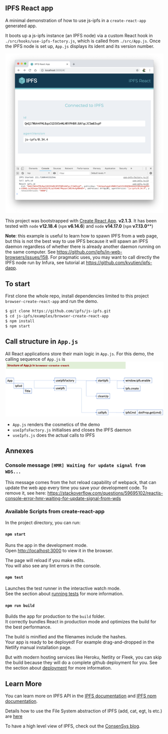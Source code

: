 ## IPFS React app

A minimal demonstration of how to use js-ipfs in a `create-react-app` generated app.

It boots up a js-ipfs instance (an IPFS node) via a custom React hook in `./src/hooks/use-ipfs-factory.js`, which is called from `./src/App.js`. Once the IPFS node is set up, `App.js` displays its ident  and its version number.

![Screen shot of the js ipfs node id info](./images/screenshot.png)

This project was bootstrapped with [Create React App](https://github.com/facebook/create-react-app). **v2.1.3**. It has been tested with `node` **v12.18.4** (`npm` **v6.14.6**) and `node` **v14.17.0** (`npm` **v7.13.0****)

**Note**: this example is useful to learn how to spawn IPFS from a web page, but this is not the best way to use IPFS because it will spawn an IPFS daemon regardless of whether there is already another daemon running on the same computer. See https://github.com/ipfs/in-web-browsers/issues/158. For pragmatic uses, you may want to call directly the IPFS node run by Infura, see tutorial at https://github.com/kvutien/ipfs-dapp.

## To start

First clone the whole repo, install dependencies limited to this project `browser-create-react-app` and run the demo.

```console
$ git clone https://github.com/ipfs/js-ipfs.git
$ cd js-ipfs/examples/browser-create-react-app
$ npm install
$ npm start
```
## Call structure in `App.js`
All React applications store their main logic in `App.js`. For this demo, the calling sequence of `App.js` is ![App.js](./images/appJsStructure.png)
* `App.js` renders the cosmetics of the demo
* `useIpfsFactory.js` initialises and closes the IPFS daemon 
* `useIpfs.js` does the actual calls to IPFS

## Annexes
### Console message `[HMR] Waiting for update signal from WDS...`

This message comes from the hot reload capability of webpack, that can update the web app every time you save your development code. To remove it, see here: https://stackoverflow.com/questions/59695102/reactjs-console-error-hmr-waiting-for-update-signal-from-wds

### Available Scripts from create-react-app

In the project directory, you can run:

#### `npm start`

Runs the app in the development mode.<br>
Open [http://localhost:3000](http://localhost:3000) to view it in the browser.

The page will reload if you make edits.<br>
You will also see any lint errors in the console.

#### `npm test`

Launches the test runner in the interactive watch mode.<br>
See the section about [running tests](https://facebook.github.io/create-react-app/docs/running-tests) for more information.

#### `npm run build`

Builds the app for production to the `build` folder.<br>
It correctly bundles React in production mode and optimizes the build for the best performance.

The build is minified and the filenames include the hashes.<br>
Your app is ready to be deployed! For example drag-and-dropped in the Netlify manual installation page.

But with modern hosting services like Heroku, Netlity or Fleek, you can skip the build because they will do a complete github deployment for you. See the section about [deployment](https://facebook.github.io/create-react-app/docs/deployment) for more information.


## Learn More

You can learn more on IPFS API in the [IPFS documentation](https://docs.ipfs.io/) and [IPFS npm documentation](https://www.npmjs.com/package/ipfs-http-client).

Details how to use the File System abstraction of IPFS (add, cat, egt, ls etc.) are [here](https://github.com/ipfs/js-ipfs/blob/master/docs/core-api/FILES.md)

To have a high level view of IPFS, check out the [ConsenSys blog](https://medium.com/@ConsenSys/an-introduction-to-ipfs-9bba4860abd0).

